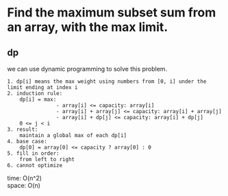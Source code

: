 # Find the maximum subset sum from an array, with the max limit.
## dp
we can use dynamic programming to solve this problem.

	1. dp[i] means the max weight using numbers from [0, i] under the limit ending at index i
	2. induction rule:
		dp[i] = max:
					- array[i] <= capacity: array[i]
					- array[i] + array[j] <= capacity: array[i] + array[j]
					- array[i] + dp[j] <= capacity: array[i] + dp[j]
		0 <= j < i
	3. result:
		maintain a global max of each dp[i]
	4. base case:
		dp[0] = array[0] <= capacity ? array[0] : 0
	5. fill in order:
		from left to right
	6. cannot optimize 

time: O(n^2)<br>
space: O(n)
